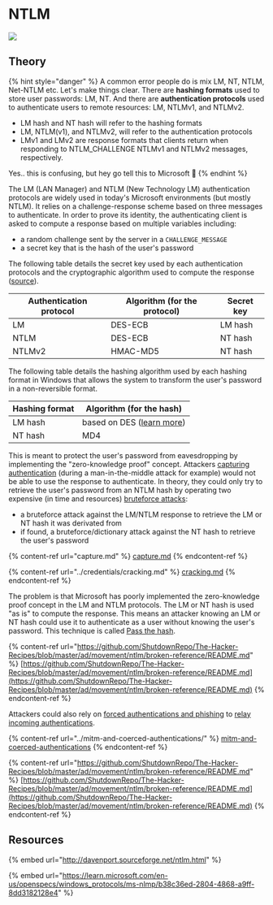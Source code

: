 # NTLM

![](<../../../.gitbook/assets/Pass the things-Dark.png>)

## Theory

{% hint style="danger" %}
A common error people do is mix LM, NT, NTLM, Net-NTLM etc. Let's make things clear. There are **hashing formats** used to store user passwords: LM, NT. And there are **authentication protocols** used to authenticate users to remote resources: LM, NTLMv1, and NTLMv2.

* LM hash and NT hash will refer to the hashing formats
* LM, NTLM(v1), and NTLMv2, will refer to the authentication protocols
* LMv1 and LMv2 are response formats that clients return when responding to NTLM\_CHALLENGE NTLMv1 and NTLMv2 messages, respectively.

Yes.. this is confusing, but hey go tell this to Microsoft :triumph:
{% endhint %}

The LM (LAN Manager) and NTLM (New Technology LM) authentication protocols are widely used in today's Microsoft environments (but mostly NTLM). It relies on a challenge-response scheme based on three messages to authenticate. In order to prove its identity, the authenticating client is asked to compute a response based on multiple variables including:

* a random challenge sent by the server in a `CHALLENGE_MESSAGE`
* a secret key that is the hash of the user's password

The following table details the secret key used by each authentication protocols and the cryptographic algorithm used to compute the response ([source](https://blog.gentilkiwi.com/securite/mimikatz/overpass-the-hash)).

| Authentication protocol | Algorithm (for the protocol) | Secret key |
| ----------------------- | ---------------------------- | ---------- |
| LM                      | DES-ECB                      | LM hash    |
| NTLM                    | DES-ECB                      | NT hash    |
| NTLMv2                  | HMAC-MD5                     | NT hash    |

The following table details the hashing algorithm used by each hashing format in Windows that allows the system to transform the user's password in a non-reversible format.

| Hashing format | Algorithm (for the hash)                                                              |
| -------------- | ------------------------------------------------------------------------------------- |
| LM hash        | based on DES ([learn more](http://techgenix.com/how-cracked-windows-password-part1/)) |
| NT hash        | MD4                                                                                   |

This is meant to protect the user's password from eavesdropping by implementing the "zero-knowledge proof" concept. Attackers [capturing authentication](capture.md) (during a man-in-the-middle attack for example) would not be able to use the response to authenticate. In theory, they could only try to retrieve the user's password from an NTLM hash by operating two expensive (in time and resources) [bruteforce attacks](./):

* a bruteforce attack against the LM/NTLM response to retrieve the LM or NT hash it was derivated from
* if found, a bruteforce/dictionary attack against the NT hash to retrieve the user's password

{% content-ref url="capture.md" %}
[capture.md](capture.md)
{% endcontent-ref %}

{% content-ref url="../credentials/cracking.md" %}
[cracking.md](../credentials/cracking.md)
{% endcontent-ref %}

The problem is that Microsoft has poorly implemented the zero-knowledge proof concept in the LM and NTLM protocols. The LM or NT hash is used "as is" to compute the response. This means an attacker knowing an LM or NT hash could use it to authenticate as a user without knowing the user's password. This technique is called [Pass the hash](pth.md).

{% content-ref url="https://github.com/ShutdownRepo/The-Hacker-Recipes/blob/master/ad/movement/ntlm/broken-reference/README.md" %}
[https://github.com/ShutdownRepo/The-Hacker-Recipes/blob/master/ad/movement/ntlm/broken-reference/README.md](https://github.com/ShutdownRepo/The-Hacker-Recipes/blob/master/ad/movement/ntlm/broken-reference/README.md)
{% endcontent-ref %}

Attackers could also rely on [forced authentications and phishing](../mitm-and-coerced-authentications/) to [relay incoming authentications](relay.md).

{% content-ref url="../mitm-and-coerced-authentications/" %}
[mitm-and-coerced-authentications](../mitm-and-coerced-authentications/)
{% endcontent-ref %}

{% content-ref url="https://github.com/ShutdownRepo/The-Hacker-Recipes/blob/master/ad/movement/ntlm/broken-reference/README.md" %}
[https://github.com/ShutdownRepo/The-Hacker-Recipes/blob/master/ad/movement/ntlm/broken-reference/README.md](https://github.com/ShutdownRepo/The-Hacker-Recipes/blob/master/ad/movement/ntlm/broken-reference/README.md)
{% endcontent-ref %}

## Resources

{% embed url="http://davenport.sourceforge.net/ntlm.html" %}

{% embed url="https://learn.microsoft.com/en-us/openspecs/windows_protocols/ms-nlmp/b38c36ed-2804-4868-a9ff-8dd3182128e4" %}

